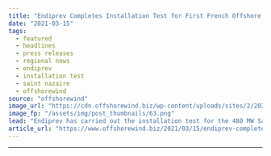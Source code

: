 ```yaml
---
title: "Endiprev Completes Installation Test for First French Offshore Wind Farm"
date: "2021-03-15"
tags: 
  - featured
  - headlines
  - press releases
  - regional news
  - endiprev
  - installation test
  - saint nazaire
  - offshorewind
source: "offshorewind"
image_url: "https://cdn.offshorewind.biz/wp-content/uploads/sites/2/2021/03/15162009/Endiprev-Completes-Installation-Test-for-First-French-Offshore-Wind-Farm.png"
image_fp: "/assets/img/post_thumbnails/63.png"
lead: "Endiprev has carried out the installation test for the 480 MW Saint-Nazaire project, set"
article_url: "https://www.offshorewind.biz/2021/03/15/endiprev-completes-installation-test-for-first-french-offshore-wind-farm/"
---
```


---
